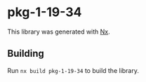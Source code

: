 # pkg-1-19-34

This library was generated with [Nx](https://nx.dev).

## Building

Run `nx build pkg-1-19-34` to build the library.
